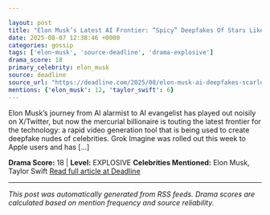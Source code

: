 ```yaml
---

layout: post
title: "Elon Musk’s Latest AI Frontier: “Spicy” Deepfakes Of Stars Like Scarlett Johansson & Taylor Swift"
date: 2025-08-07 12:38:46 +0000
categories: gossip
tags: ['elon-musk', 'source-deadline', 'drama-explosive']
drama_score: 18
primary_celebrity: elon_musk
source: deadline
source_url: "https://deadline.com/2025/08/elon-musk-ai-deepfakes-scarlett-johansson-taylor-swift-1236480553/"
mentions: {'elon_musk': 12, 'taylor_swift': 6}
---
```


Elon Musk’s journey from AI alarmist to AI evangelist has played out noisily on X/Twitter, but now the mercurial billionaire is touting the latest frontier for the technology: a rapid video generation tool that is being used to create deepfake nudes of celebrities. Grok Imagine was rolled out this week to Apple users and has […]

**Drama Score:** 18 | **Level:** EXPLOSIVE **Celebrities Mentioned:** Elon Musk, Taylor Swift [Read full article at Deadline](https://deadline.com/2025/08/elon-musk-ai-deepfakes-scarlett-johansson-taylor-swift-1236480553/)

---

*This post was automatically generated from RSS feeds. Drama scores are calculated based on mention frequency and source reliability.*
